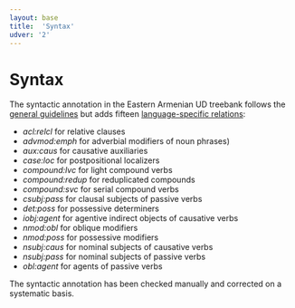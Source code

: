 ```yaml
---
layout: base
title:  'Syntax'
udver: '2'
---
```


# Syntax

The syntactic annotation in the Eastern Armenian UD treebank follows the [general guidelines](../../u/dep/index.html) but adds fifteen [language-specific relations](../dep/index.html):

* _acl:relcl_ for relative clauses
* _advmod:emph_ for adverbial modifiers of noun phrases)
* _aux:caus_ for causative auxiliaries
* _case:loc_ for postpositional localizers
* _compound:lvc_ for light compound verbs
* _compound:redup_ for reduplicated compounds
* _compound:svc_ for serial compound verbs
* _csubj:pass_ for clausal subjects of passive verbs
* _det:poss_ for possessive determiners
* _iobj:agent_ for agentive indirect objects of causative verbs
* _nmod:obl_ for oblique modifiers
* _nmod:poss_ for possessive modifiers
* _nsubj:caus_ for nominal subjects of causative verbs
* _nsubj:pass_ for nominal subjects of passive verbs
* _obl:agent_ for agents of passive verbs

The syntactic annotation has been checked manually and corrected on a systematic basis.
